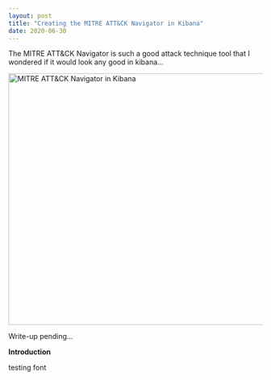 ```yaml
---
layout: post
title: "Creating the MITRE ATT&CK Navigator in Kibana"
date: 2020-06-30
---
```


<body style='font-family="verdana"'>

The MITRE ATT&CK Navigator is such a good attack technique tool that I wondered if it would look any good in kibana...

<img src="{{site.url}}/img/MITRE_Nav_Kibana.jpg" alt="MITRE ATT&CK Navigator in Kibana" width="1000" height="500">

Write-up pending...

<b>Introduction</b>

<p>testing font</p>

</body>
